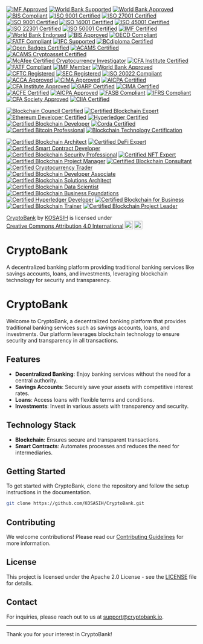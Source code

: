 [![IMF Approved](https://img.shields.io/badge/IMF-Approved-007bff.svg)](https://www.imf.org)
[![World Bank Supported](https://img.shields.io/badge/World%20Bank-Supported-009688.svg)](https://www.worldbank.org)
[![World Bank Approved](https://img.shields.io/badge/World%20Bank-Approved-3f51b5.svg)](https://www.worldbank.org)
[![BIS Compliant](https://img.shields.io/badge/BIS-Compliant-4caf50.svg)](https://www.bis.org)
[![ISO 9001 Certified](https://img.shields.io/badge/ISO%209001-Certified-ff5722.svg)](https://www.iso.org/iso-9001-quality-management.html)
[![ISO 27001 Certified](https://img.shields.io/badge/ISO%2027001-Certified-007bff.svg)](https://www.iso.org/iso-27001-information-security.html)
[![ISO 9001 Certified](https://img.shields.io/badge/ISO%209001-Certified-009688.svg)](https://www.iso.org/iso-9001-quality-management.html)
[![ISO 14001 Certified](https://img.shields.io/badge/ISO%2014001-Certified-3f51b5.svg)](https://www.iso.org/iso-14001-environmental-management.html)
[![ISO 45001 Certified](https://img.shields.io/badge/ISO%2045001-Certified-4caf50.svg)](https://www.iso.org/iso-45001-occupational-health-and-safety.html)
[![ISO 22301 Certified](https://img.shields.io/badge/ISO%2022301-Certified-ff5722.svg)](https://www.iso.org/iso-22301-business-continuity.html)
[![ISO 50001 Certified](https://img.shields.io/badge/ISO%2050001-Certified-673ab7.svg)](https://www.iso.org/iso-50001-energy-management.html)
[![IMF Certified](https://img.shields.io/badge/IMF-Certified-007bff.svg)](https://www.imf.org)
[![World Bank Endorsed](https://img.shields.io/badge/World%20Bank-Endorsed-009688.svg)](https://www.worldbank.org)
[![BIS Approved](https://img.shields.io/badge/BIS-Approved-3f51b5.svg)](https://www.bis.org)
[![OECD Compliant](https://img.shields.io/badge/OECD-Compliant-4caf50.svg)](https://www.oecd.org)
[![FATF Compliant](https://img.shields.io/badge/FATF-Compliant-ff5722.svg)](https://www.fatf-gafi.org)
[![IFC Supported](https://img.shields.io/badge/IFC-Supported-673ab7.svg)](https://www.ifc.org)
[![BCdiploma Certified](https://img.shields.io/badge/BCdiploma-Certified-ffcc00.svg)](https://www.bcdiploma.com)
[![Open Badges Certified](https://img.shields.io/badge/Open%20Badges-Certified-007bff.svg)](https://openbadges.org)
[![ACAMS Certified](https://img.shields.io/badge/ACAMS-Certified-4caf50.svg)](https://www.acams.org)
[![ACAMS Cryptoasset Certified](https://img.shields.io/badge/ACAMS%20Cryptoasset-Certified-ff5722.svg)](https://www.acams.org)
[![McAfee Certified Cryptocurrency Investigator](https://img.shields.io/badge/McAfee-Certified%20Investigator-2196f3.svg)](https://www.mcafee.com)
[![CFA Institute Certified](https://img.shields.io/badge/CFA%20Institute-Certified-4caf50.svg)](https://www.cfainstitute.org)
[![FATF Compliant](https://img.shields.io/badge/FATF-Compliant-007bff.svg)](https://www.fatf-gafi.org)
[![IMF Member](https://img.shields.io/badge/IMF-Member-009688.svg)](https://www.imf.org)
[![World Bank Approved](https://img.shields.io/badge/World%20Bank-Approved-3f51b5.svg)](https://www.worldbank.org)
[![CFTC Registered](https://img.shields.io/badge/CFTC-Registered-4caf50.svg)](https://www.cftc.gov)
[![SEC Registered](https://img.shields.io/badge/SEC-Registered-ff5722.svg)](https://www.sec.gov)
[![ISO 20022 Compliant](https://img.shields.io/badge/ISO%2020022-Compliant-673ab7.svg)](https://www.iso.org/iso-20022-financial-services.html)
[![ACCA Approved](https://img.shields.io/badge/ACCA-Approved-ffcc00.svg)](https://www.accaglobal.com)
[![CIMA Approved](https://img.shields.io/badge/CIMA-Approved-ff5722.svg)](https://www.cimaglobal.com)
[![AICPA Certified](https://img.shields.io/badge/AICPA-Certified-4caf50.svg)](https://www.aicpa.org)
[![CFA Institute Approved](https://img.shields.io/badge/CFA%20Institute-Approved-007bff.svg)](https://www.cfainstitute.org)
[![GARP Certified](https://img.shields.io/badge/GARP-Certified-009688.svg)](https://www.garp.org)
[![CIMA Certified](https://img.shields.io/badge/CIMA-Certified-3f51b5.svg)](https://www.cimaglobal.com)
[![ACFE Certified](https://img.shields.io/badge/ACFE-Certified-4caf50.svg)](https://www.acfe.com)
[![AICPA Approved](https://img.shields.io/badge/AICPA-Approved-ff5722.svg)](https://www.aicpa.org)
[![FASB Compliant](https://img.shields.io/badge/FASB-Compliant-673ab7.svg)](https://www.fasb.org)
[![IFRS Compliant](https://img.shields.io/badge/IFRS-Compliant-ffcc00.svg)](https://www.ifrs.org)
[![CFA Society Approved](https://img.shields.io/badge/CFA%20Society-Approved-4caf50.svg)](https://www.cfainstitute.org)
[![CIIA Certified](https://img.shields.io/badge/CIIA-Certified-2196f3.svg)](https://www.ciiaglobal.org)

[![Blockchain Council Certified](https://img.shields.io/badge/Blockchain%20Council-Certified-007bff.svg)](https://www.blockchain-council.org)
[![Certified Blockchain Expert](https://img.shields.io/badge/Certified%20Blockchain%20Expert-009688.svg)](https://www.blockchain-council.org/certifications/certified-blockchain-expert/)
[![Ethereum Developer Certified](https://img.shields.io/badge/Ethereum%20Developer-Certified-3f51b5.svg)](https://www.ethereum.org/developers/)
[![Hyperledger Certified](https://img.shields.io/badge/Hyperledger-Certified-4caf50.svg)](https://www.hyperledger.org/)
[![Certified Blockchain Developer](https://img.shields.io/badge/Certified%20Blockchain%20Developer-ff5722.svg)](https://www.blockchain-council.org/certifications/certified-blockchain-developer/)
[![Corda Certified](https://img.shields.io/badge/Corda-Certified-673ab7.svg)](https://www.r3.com/)
[![Certified Bitcoin Professional](https://img.shields.io/badge/Certified%20Bitcoin%20Professional-ffcc00.svg)](https://www.cryptotask.org/)
[![Blockchain Technology Certification](https://img.shields.io/badge/Blockchain%20Technology%20Certification-2196f3.svg)](https://www.edx.org/professional-certificate/blockchain-technology)

[![Certified Blockchain Architect](https://img.shields.io/badge/Certified%20Blockchain%20Architect-007bff.svg)](https://www.blockchain-council.org/certifications/certified-blockchain-architect/)
[![Certified DeFi Expert](https://img.shields.io/badge/Certified%20DeFi%20Expert-009688.svg)](https://www.blockchain-council.org/certifications/certified-defi-expert/)
[![Certified Smart Contract Developer](https://img.shields.io/badge/Certified%20Smart%20Contract%20Developer-3f51b5.svg)](https://www.blockchain-council.org/certifications/certified-smart-contract-developer/)
[![Certified Blockchain Security Professional](https://img.shields.io/badge/Certified%20Blockchain%20Security%20Professional-4caf50.svg)](https://www.blockchain-council.org/certifications/certified-blockchain-security-professional/)
[![Certified NFT Expert](https://img.shields.io/badge/Certified%20NFT%20Expert-ff5722.svg)](https://www.blockchain-council.org/certifications/certified-nft-expert/)
[![Certified Blockchain Project Manager](https://img.shields.io/badge/Certified%20Blockchain%20Project%20Manager-673ab7.svg)](https://www.blockchain-council.org/certifications/certified-blockchain-project-manager/)
[![Certified Blockchain Consultant](https://img.shields.io/badge/Certified%20Blockchain%20Consultant-ffcc00.svg)](https://www.blockchain-council.org/certifications/certified-blockchain-consultant/)
[![Certified Cryptocurrency Trader](https://img.shields.io/badge/Certified%20Cryptocurrency%20Trader-2196f3.svg)](https://www.blockchain-council.org/certifications/certified-cryptocurrency-trader/)
[![Certified Blockchain Developer Associate](https://img.shields.io/badge/Certified%20Blockchain%20Developer%20Associate-007bff.svg)](https://www.blockchaintrainingalliance.com/certifications/certified-blockchain-developer-associate/)
[![Certified Blockchain Solutions Architect](https://img.shields.io/badge/Certified%20Blockchain%20Solutions%20Architect-009688.svg)](https://www.blockchaintrainingalliance.com/certifications/certified-blockchain-solutions-architect/)
[![Certified Blockchain Data Scientist](https://img.shields.io/badge/Certified%20Blockchain%20Data%20Scientist-3f51b5.svg)](https://www.blockchaintrainingalliance.com/certifications/certified-blockchain-data-scientist/)
[![Certified Blockchain Business Foundations](https://img.shields.io/badge/Certified%20Blockchain%20Business%20Foundations-4caf50.svg)](https://www.blockchaintrainingalliance.com/certifications/certified-blockchain-business-foundations/)
[![Certified Hyperledger Developer](https://img.shields.io/badge/Certified%20Hyperledger%20Developer-ff5722.svg)](https://www.hyperledger.org/)
[![Certified Blockchain for Business](https://img.shields.io/badge/Certified%20Blockchain%20for%20Business-673ab7.svg)](https://www.edx.org/professional-certificate/blockchain-for-business)
[![Certified Blockchain Trainer](https://img.shields.io/badge/Certified%20Blockchain%20Trainer-ffcc00.svg)](https://www.blockchaintrainingalliance.com/certifications/certified-blockchain-trainer/)
[![Certified Blockchain Project Leader](https://img.shields.io/badge/Certified%20Blockchain%20Project%20Leader-2196f3.svg)](https://www.blockchaintrainingalliance.com/certifications/certified-blockchain-project-leader/)

<p xmlns:cc="http://creativecommons.org/ns#" xmlns:dct="http://purl.org/dc/terms/"><a property="dct:title" rel="cc:attributionURL" href="https://github.com/KOSASIH/CryptoBank">CryptoBank</a> by <a rel="cc:attributionURL dct:creator" property="cc:attributionName" href="https://www.linkedin.com/in/kosasih-81b46b5a">KOSASIH</a> is licensed under <a href="https://creativecommons.org/licenses/by/4.0/?ref=chooser-v1" target="_blank" rel="license noopener noreferrer" style="display:inline-block;">Creative Commons Attribution 4.0 International<img style="height:22px!important;margin-left:3px;vertical-align:text-bottom;" src="https://mirrors.creativecommons.org/presskit/icons/cc.svg?ref=chooser-v1" alt=""><img style="height:22px!important;margin-left:3px;vertical-align:text-bottom;" src="https://mirrors.creativecommons.org/presskit/icons/by.svg?ref=chooser-v1" alt=""></a></p>

# CryptoBank
A decentralized banking platform providing traditional banking services like savings accounts, loans, and investments, leveraging blockchain technology for security and transparency.

# CryptoBank

Welcome to CryptoBank, a decentralized banking platform that provides traditional banking services such as savings accounts, loans, and investments. Our platform leverages blockchain technology to ensure security and transparency in all transactions.

## Features

- **Decentralized Banking**: Enjoy banking services without the need for a central authority.
- **Savings Accounts**: Securely save your assets with competitive interest rates.
- **Loans**: Access loans with flexible terms and conditions.
- **Investments**: Invest in various assets with transparency and security.

## Technology Stack

- **Blockchain**: Ensures secure and transparent transactions.
- **Smart Contracts**: Automates processes and reduces the need for intermediaries.

## Getting Started

To get started with CryptoBank, clone the repository and follow the setup instructions in the documentation.

```bash
git clone https://github.com/KOSASIH/CryptoBank.git
```

## Contributing

We welcome contributions! Please read our [Contributing Guidelines](CONTRIBUTING.md) for more information.

## License

This project is licensed under the Apache 2.0 License - see the [LICENSE](LICENSE) file for details.

## Contact

For inquiries, please reach out to us at [support@cryptobank.io](mailto:support@cryptobank.io).

---

Thank you for your interest in CryptoBank!
